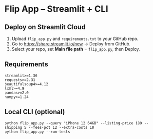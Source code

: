 # Flip App – Streamlit + CLI

## Deploy on Streamlit Cloud
1. Upload `flip_app.py` and `requirements.txt` to your GitHub repo.
2. Go to https://share.streamlit.io/new → Deploy from GitHub.
3. Select your repo, set **Main file path** = `flip_app.py`, then Deploy.

## Requirements
```
streamlit>=1.36
requests>=2.31
beautifulsoup4>=4.12
lxml>=4.9
pandas>=2.0
numpy>=1.24
```

## Local CLI (optional)
```
python flip_app.py --query "iPhone 12 64GB" --listing-price 180 --shipping 5 --fees-pct 12 --extra-costs 10
python flip_app.py --run-tests
```
